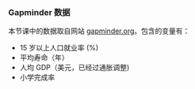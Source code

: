 ### Gapminder 数据

本节课中的数据取自网站 [gapminder.org](http://www.gapminder.org/data/)。包含的变量有：

- 15 岁以上人口就业率 (%)
- 平均寿命（年）
- 人均 GDP（美元，已经过通胀调整)
- 小学完成率

